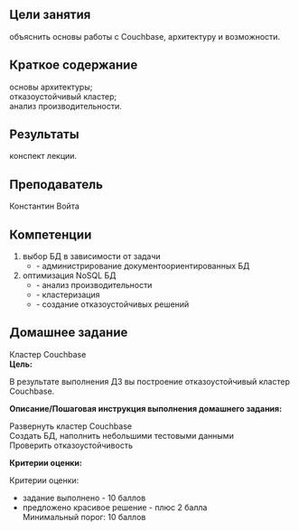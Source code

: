## Цели занятия

объяснить основы работы с Couchbase, архитектуру и возможности.

## Краткое содержание

основы архитектуры;  
отказоустойчивый кластер;  
анализ производительности.

## Результаты

конспект лекции.

## Преподаватель

Константин Войта

## Компетенции

1. выбор БД в зависимости от задачи  
   * \- администрирование документоориентированных БД  
2. оптимизация NoSQL БД  
   * \- анализ производительности  
   * \- кластеризация  
   * \- создание отказоустойчивых решений

## Домашнее задание

Кластер Couchbase  
**Цель:**

В результате выполнения ДЗ вы построение отказоустойчивый кластер Couchbase.

**Описание/Пошаговая инструкция выполнения домашнего задания:**

Развернуть кластер Couchbase  
Создать БД, наполнить небольшими тестовыми данными  
Проверить отказоустойчивость

**Критерии оценки:**

Критерии оценки:

* задание выполнено \- 10 баллов  
* предложено красивое решение \- плюс 2 балла  
  Минимальный порог: 10 баллов
